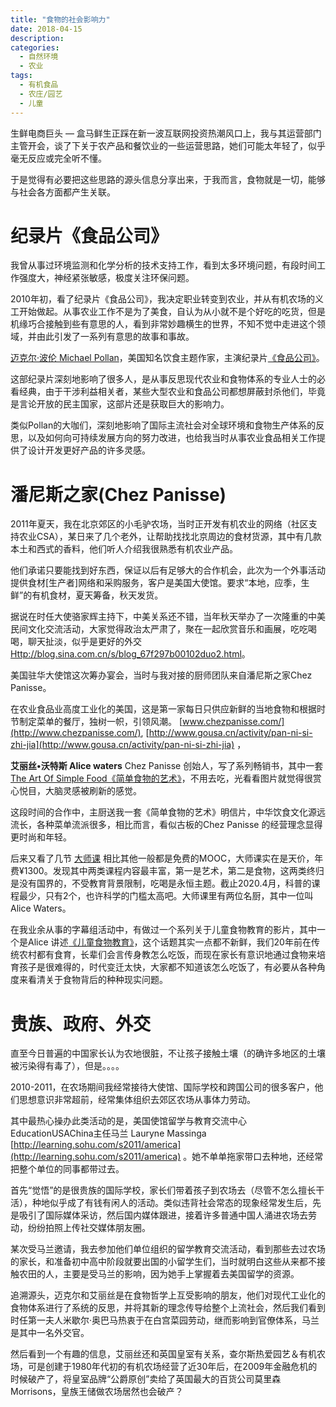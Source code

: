 ```yaml
---
title: "食物的社会影响力"
date: 2018-04-15
description: 
categories:
  - 自然环境
  - 农业
tags:
  - 有机食品
  - 农庄/园艺
  - 儿童
---
```


生鲜电商巨头 — 盒马鲜生正踩在新一波互联网投资热潮风口上，我与其运营部门主管开会，谈了下关于农产品和餐饮业的一些运营思路，她们可能太年轻了，似乎毫无反应或完全听不懂。

于是觉得有必要把这些思路的源头信息分享出来，于我而言，食物就是一切，能够与社会各方面都产生关联。

# **纪录片《食品公司》**

我曾从事过环境监测和化学分析的技术支持工作，看到太多环境问题，有段时间工作强度大，神经紧张敏感，极度关注环保问题。

2010年初，看了纪录片《食品公司》，我决定职业转变到农业，并从有机农场的义工开始做起。从事农业工作不是为了美食，自认为从小就不是个好吃的吃货，但是机缘巧合接触到些有意思的人，看到非常妙趣横生的世界，不知不觉中走进这个领域，并由此引发了一系列有意思的故事和事故。

[迈克尔·波伦 Michael Pollan](https://book.douban.com/author/315195/)，美国知名饮食主题作家，主演纪录片[《食品公司》](https://movie.douban.com/subject/3564499/)。

这部纪录片深刻地影响了很多人，是从事反思现代农业和食物体系的专业人士的必看经典，由于干涉利益相关者，某些大型农业和食品公司都想屏蔽封杀他们，毕竟是言论开放的民主国家，这部片还是获取巨大的影响力。

类似Pollan的大咖们，深刻地影响了国际主流社会对全球环境和食物生产体系的反思，以及如何向可持续发展方向的努力改进，也给我当时从事农业食品相关工作提供了设计开发更好产品的许多灵感。

# **潘尼斯之家(Chez Panisse)**

2011年夏天，我在北京郊区的小毛驴农场，当时正开发有机农业的网络（社区支持农业CSA），某日来了几个老外，让帮助找找北京周边的食材货源，其中有几款本土和西式的香料，他们听人介绍我很熟悉有机农业产品。

他们承诺只要能找到好东西，保证以后有足够大的合作机会，此次为一个外事活动提供食材[生产者]网络和采购服务，客户是美国大使馆。要求“本地，应季，生鲜”的有机食材，夏天筹备，秋天发货。

据说在时任大使骆家辉主持下，中美关系还不错，当年秋天举办了一次隆重的中美民间文化交流活动，大家觉得政治太严肃了，聚在一起欣赏音乐和画展，吃吃喝喝，聊天扯淡，似乎是更好的外交 [Http://blog.sina.com.cn/s/blog_67f297b00102duo2.html](http://blog.sina.com.cn/s/blog_67f297b00102duo2.html)。

美国驻华大使馆这次筹办宴会，当时与我对接的厨师团队来自潘尼斯之家Chez Panisse。

在农业食品业高度工业化的美国，这是第一家每日只供应新鲜的当地食物和根据时节制定菜单的餐厅，独树一帜，引领风潮。
[www.chezpanisse.com/](http://www.chezpanisse.com/), [http://www.gousa.cn/activity/pan-ni-si-zhi-jia](http://www.gousa.cn/activity/pan-ni-si-zhi-jia) ，

**艾丽丝•沃特斯 Alice waters**
Chez Panisse 创始人，写了系列畅销书，其中一套[The Art Of Simple Food《简单食物的艺术》](https://www.thekitchn.com/the-art-of-simple-food-ii-by-alice-waters-new-cookbook-197255)，不用去吃，光看看图片就觉得很赏心悦目，大脑灵感被刷新的感觉。

这段时间的合作中，主厨送我一套《简单食物的艺术》明信片，中华饮食文化源远流长，各种菜单流派很多，相比而言，看似古板的Chez Panisse 的经营理念显得更时尚和年轻。

后来又看了几节 [大师课](https://www.masterclass.com/) 相比其他一般都是免费的MOOC，大师课实在是天价，年费¥1300。发现其中两类课程内容最丰富，第一是艺术，第二是食物，这两类终归是没有国界的，不受教育背景限制，吃喝是永恒主题。截止2020.4月，科普的课程最少，只有2个，也许科学的门槛太高吧。大师课里有两位名厨，其中一位叫Alice Waters。

在我业余从事的字幕组活动中，有做过一个系列关于儿童食物教育的影片，其中一个是Alice 讲述[《儿童食物教育》](http://mp.weixin.qq.com/s/9Z2kXKMQOlwkrSrGg4D9YA)，这个话题其实一点都不新鲜，我们20年前在传统农村都有食育，长辈们会言传身教怎么吃饭，而现在家长有意识地通过食物来培育孩子是很难得的，时代变迁太快，大家都不知道该怎么吃饭了，有必要从各种角度来看清关于食物背后的种种现实问题。

# **贵族、政府、外交**

直至今日普遍的中国家长认为农地很脏，不让孩子接触土壤（的确许多地区的土壤被污染得有毒了），但是。。。。

2010-2011，在农场期间我经常接待大使馆、国际学校和跨国公司的很多客户，他们思想意识非常超前，经常集体组织去郊区农场从事体力劳动。

其中最热心操办此类活动的是，美国使馆留学与教育交流中心 EducationUSAChina主任马兰 Lauryne Massinga [http://learning.sohu.com/s2011/america](http://learning.sohu.com/s2011/america) 。她不单单拖家带口去种地，还经常把整个单位的同事都带过去。

首先“觉悟”的是很贵族的国际学校，家长们带着孩子到农场去（尽管不怎么擅长干活），种地似乎成了有钱有闲人的活动。类似违背社会常态的现象经常发生后，先是吸引了国际媒体采访，然后国内媒体跟进，接着许多普通中国人涌进农场去劳动，纷纷拍照上传社交媒体朋友圈。

某次受马兰邀请，我去参加他们单位组织的留学教育交流活动，看到那些去过农场的家长，和准备初中高中阶段就要出国的小留学生们，当时就明白这些从来都不接触农田的人，主要是受马兰的影响，因为她手上掌握着去美国留学的资源。

追溯源头，迈克尔和艾丽丝是在食物哲学上互受影响的朋友，他们对现代工业化的食物体系进行了系统的反思，并将其新的理念传导给整个上流社会，然后我们看到时任第一夫人米歇尔·奥巴马热衷于在白宫菜园劳动，继而影响到官僚体系，马兰是其中一名外交官。

然后看到一个有趣的信息，艾丽丝还和英国皇室有关系，查尔斯热爱园艺＆有机农场，可是创建于1980年代初的有机农场经营了近30年后，在2009年金融危机的时候破产了，将皇室品牌“公爵原创”卖给了英国最大的百货公司莫里森Morrisons，皇族王储做农场居然也会破产？

